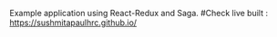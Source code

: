 Example application using React-Redux and Saga. 
#Check live built :
https://sushmitapaulhrc.github.io/
